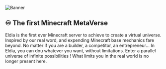 ![Banner](https://images6.alphacoders.com/108/thumb-1920-1082090.jpg)

## ♾️ The first Minecraft MetaVerse

Eldia is the first ever Minecraft server to achieve to create a virtual universe. 
Inspired by our real word, and expending Minecraft base mechanics fare beyond.
No matter if you are a builder, a competitor, an entrepreneur...
In Eldia, you can dou whatever you want, without limitations.
Enter a parallel universe of infinite possibilities !
What limits you in the real world is no longer present here.

<!--

**Here are some ideas to get you started:**

🙋‍♀️ A short introduction - what is your organization all about?
🌈 Contribution guidelines - how can the community get involved?
👩‍💻 Useful resources - where can the community find your docs? Is there anything else the community should know?
🍿 Fun facts - what does your team eat for breakfast?
🧙 Remember, you can do mighty things with the power of [Markdown](https://docs.github.com/github/writing-on-github/getting-started-with-writing-and-formatting-on-github/basic-writing-and-formatting-syntax)
-->
